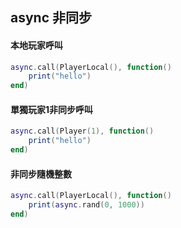 ## async 非同步

#### 本地玩家呼叫

```lua
async.call(PlayerLocal(), function()
    print("hello")
end)
```

#### 單獨玩家1非同步呼叫

```lua
async.call(Player(1), function()
    print("hello")
end)
```

#### 非同步隨機整數

```lua
async.call(PlayerLocal(), function()
    print(async.rand(0, 1000))
end)
```

